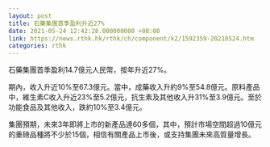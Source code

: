 ```yaml
---
layout: post
title: 石藥集團首季盈利升近27%
date: 2021-05-24 12:42:28.000000000 +08:00
link: https://news.rthk.hk/rthk/ch/component/k2/1592359-20210524.htm
categories: rthk
---
```


石藥集團首季盈利14.7億元人民幣，按年升近27%。

期內，收入升近10%至67.3億元。當中，成藥收入升約9%至54.8億元。原料產品中，維生素C收入升近23%至5.2億元，抗生素及其他收入升31%至3.9億元。至於功能食品及其他收入，跌約10%至3.4億元。

集團預期，未來3年即將上市的新產品達60多個，其中，預計市場空間超過10億元的重磅品種將不少於15個，相信有關產品上市後，或支持集團未來高質量增長。
